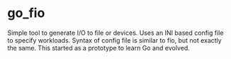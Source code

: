 # go_fio
Simple tool to generate I/O to file or devices. Uses an INI based config file to specify workloads. Syntax of config file is
similar to fio, but not exactly the same.
This started as a prototype to learn Go and evolved.
